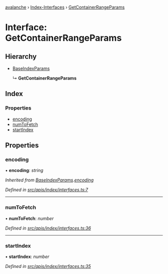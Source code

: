[avalanche](../README.md) › [Index-Interfaces](../modules/index_interfaces.md) › [GetContainerRangeParams](index_interfaces.getcontainerrangeparams.md)

# Interface: GetContainerRangeParams

## Hierarchy

* [BaseIndexParams](index_interfaces.baseindexparams.md)

  ↳ **GetContainerRangeParams**

## Index

### Properties

* [encoding](index_interfaces.getcontainerrangeparams.md#encoding)
* [numToFetch](index_interfaces.getcontainerrangeparams.md#numtofetch)
* [startIndex](index_interfaces.getcontainerrangeparams.md#startindex)

## Properties

###  encoding

• **encoding**: *string*

*Inherited from [BaseIndexParams](index_interfaces.baseindexparams.md).[encoding](index_interfaces.baseindexparams.md#encoding)*

*Defined in [src/apis/index/interfaces.ts:7](https://github.com/ava-labs/avalanchejs/blob/62a14d4/src/apis/index/interfaces.ts#L7)*

___

###  numToFetch

• **numToFetch**: *number*

*Defined in [src/apis/index/interfaces.ts:36](https://github.com/ava-labs/avalanchejs/blob/62a14d4/src/apis/index/interfaces.ts#L36)*

___

###  startIndex

• **startIndex**: *number*

*Defined in [src/apis/index/interfaces.ts:35](https://github.com/ava-labs/avalanchejs/blob/62a14d4/src/apis/index/interfaces.ts#L35)*
